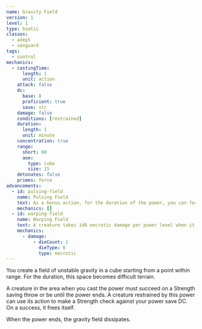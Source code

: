 ```yaml
---
name: Gravity Field
version: 1
level: 1
type: biotic
classes:
  - adept
  - vanguard
tags:
  - control
mechanics:
  - castingTime:
      length: 1
      unit: action
    attack: false
    dc:
      base: 8
      proficient: true
      save: str
    damage: false
    conditions: [restrained]
    duration:
      length: 1
      unit: minute
    concentration: true
    range:
      short: 90
      aoe:
        type: cube
        size: 15
    detonates: false
    primes: force
advancements:
  - id: pulsing-field
    name: Pulsing Field
    text: As a bonus action, for the duration of the power, you can force a number of creatures equal to twice the power level that are within the gravity field to make a Strength saving throw or be restrained until the power ends.
    mechanics: []
  - id: warping-field
    name: Warping Field
    text: A creature takes 1d6 necrotic damage per power level when it enters the gravity field for the first time on a turn or ends its turn there.
    mechanics:
      - damage:
          - dieCount: 1
            dieType: 6
            type: necrotic
---
```

You create a field of unstable gravity in a <me-distance length="15" adj/> cube starting from a point within range.  For the duration, this
space becomes difficult terrain.

A creature in the area when you cast the power must succeed on a Strength saving throw or be <me-condition id="restrained"/>
until the power ends. A creature restrained by this power can use its action to make a Strength check against your
power save DC. On a success, it frees itself.

When the power ends, the gravity field dissipates.
